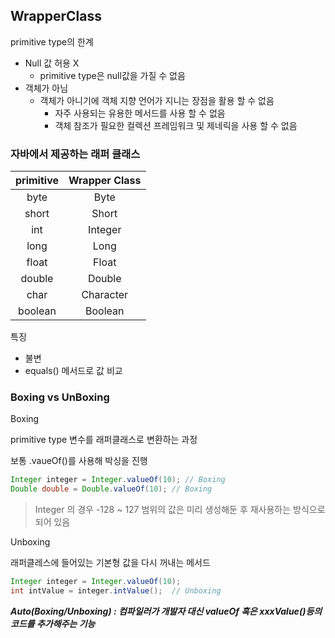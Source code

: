 ## WrapperClass

primitive type의 한계

- Null 값 허용 X
  - primitive type은 null값을 가질 수 없음
- 객체가 아님
  - 객체가 아니기에 객체 지향 언어가 지니는 장점을 활용 할 수 없음
    - 자주 사용되는 유용한 메서드를 사용 할 수 없음
    - 객체 참조가 필요한 컬렉션 프레임워크 및 제네릭을 사용 할 수 없음

### 자바에서 제공하는 래퍼 클래스

| primitive | Wrapper Class |
| :-------: | :-----------: |
|   byte    |     Byte      |
|   short   |     Short     |
|    int    |    Integer    |
|   long    |     Long      |
|   float   |     Float     |
|  double   |    Double     |
|   char    |   Character   |
|  boolean  |    Boolean    |

특징

- 불변
- equals() 메서드로 값 비교

### Boxing vs UnBoxing

Boxing

primitive type 변수를 래퍼클래스로 변환하는 과정

보통 .vaueOf()를 사용해 박싱을 진행

```java
Integer integer = Integer.valueOf(10); // Boxing
Double double = Double.valueOf(10);	// Boxing
```

> Integer 의 경우 -128 ~ 127 범위의 값은 미리 생성해둔 후 재사용하는 방식으로 되어 있음

Unboxing

래퍼클레스에 들어있는 기본형 값을 다시 꺼내는 메서드 

```java
Integer integer = Integer.valueOf(10);
int intValue = integer.intValue();	// Unboxing
```

***Auto(Boxing/Unboxing) : 컴파일러가 개발자 대신 valueOf 혹은 xxxValue()등의 코드를 추가해주는 기능***



